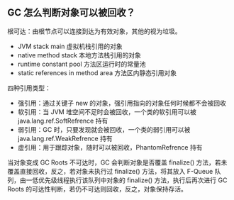 ## GC 怎么判断对象可以被回收？
根可达：由根节点可以连接到达为有效对象，其他的视为垃圾。

- JVM stack main 虚拟机栈引用的对象
- native method stack 本地方法栈引用的对象
- runtime constant pool 方法区运行时的常量池
- static references in method area 方法区内静态引用对象

四种引用类型：

- 强引用：通过关键子 new 的对象，强引用指向的对象任何时候都不会被回收
- 软引用：当 JVM 堆空间不足时会被回收，一个类的软引用可以被 java.lang.ref.SoftRefrence 持有
- 弱引用：GC 时，只要发现就会被回收，一个类的弱引用可以被 java.lang.ref.WeakRefrence 持有
- 虚引用：用于跟踪对象，随时可以被回收，PhantomRefrence 持有

当对象变成 GC Roots 不可达时，GC 会判断对象是否覆盖 finalize() 方法，若未覆盖直接回收，反之，若对象未执行过 finalize() 方法，将其放入 F-Queue 队列，由一低优先级线程执行该队列中对象的 finalize() 方法，执行后再次进行 GC Roots 的可达性判断，若仍不可达则回收，反之，对象保持存活。
